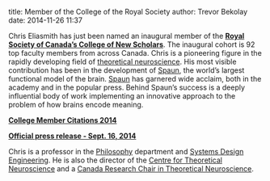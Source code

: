 title: Member of the College of the Royal Society
author: Trevor Bekolay 
date: 2014-11-26 11:37
    
Chris Eliasmith has just been named an inaugural member of the <strong><a href="http://rsc-src.ca/en/friends-partners/newsroom/press-releases/royal-society-canada-welcomes-inaugural-cohort-%E2%80%9C-college%E2%80%9D">Royal Society of Canada’s College of New Scholars</a></strong>. The inaugural cohort is 92 top faculty members from across Canada. Chris is a pioneering figure in the rapidly developing field of <a href="https://uwaterloo.ca/centre-for-theoretical-neuroscience/">theoretical neuroscience</a>. His most visible contribution has been in the development of <a href="http://nengo.ca/build-a-brain/spaunvideos">Spaun</a>, the world’s largest functional model of the brain. <a href="https://uwaterloo.ca/stories/spaun-offers-rare-window-workings-human-brain-0">Spaun</a> has garnered wide acclaim, both in the academy and in the popular press. Behind Spaun’s success is a deeply influential body of work implementing an innovative approach to the problem of how brains encode meaning.</p>
<p><strong><a href="http://rsc-src.ca/sites/default/files/pdf/College%20Citations%202014_1.pdf">College Member Citations 2014</a></strong></p>
<p><a href="http://rsc-src.ca/sites/default/files/pdf/College_PressRelease_EN_2014_FINAL_0.pdf"><strong>Official press release - Sept. 16, 2014</strong></a></p>
<p>Chris is a professor in the <a href="/philosophy/people-profiles/chris-eliasmith">Philosophy</a> department and <a href="https://uwaterloo.ca/systems-design-engineering/people-profiles/chris-eliasmith">Systems Design Engineering</a>. He is also the director of the <a href="https://uwaterloo.ca/centre-for-theoretical-neuroscience/">Centre for Theoretical Neuroscience</a> and a <a href="http://www.chairs-chaires.gc.ca/chairholders-titulaires/profile-eng.aspx?profileId=2344">Canada Research Chair in Theoretical Neuroscience</a>.</p>
